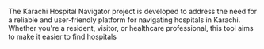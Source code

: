 The Karachi Hospital Navigator project is developed to address the need for a reliable and user-friendly platform for navigating hospitals in Karachi. Whether you're a resident, visitor, or healthcare professional, this tool aims to make it easier to find hospitals
